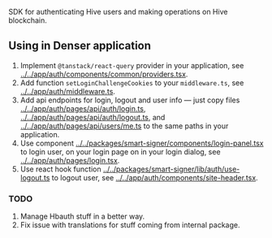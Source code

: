 SDK for authenticating Hive users and making operations on Hive
blockchain.

## Using in Denser application

1. Implement `@tanstack/react-query` provider in your application, see
   [../../app/auth/components/common/providers.tsx](../../app/auth/components/common/providers.tsx).
2. Add function `setLoginChallengeCookies` to your `middleware.ts`, see
   [../../app/auth/middleware.ts](../../app/auth/middleware.ts).
3. Add api endpoints for login, logout and user info — just copy files
   [../../app/auth/pages/api/auth/login.ts](../../app/auth/pages/api/auth/login.ts),
   [../../app/auth/pages/api/auth/logout.ts](../../app/auth/pages/api/auth/logout.ts),
   and
   [../../app/auth/pages/api/users/me.ts](../../app/auth/pages/api/users/me.ts)
   to the same paths in your application.
4. Use component
   [../../packages/smart-signer/components/login-panel.tsx](../../packages/smart-signer/components/login-panel.tsx)
   to login user, on your login page on in your login dialog, see
   [../../app/auth/pages/login.tsx](../../app/auth/pages/login.tsx).
5. Use react hook function
   [../../packages/smart-signer/lib/auth/use-logout.ts](../../packages/smart-signer/lib/auth/use-logout.ts)
   to logout user, see
   [../../app/auth/components/site-header.tsx](../../app/auth/components/site-header.tsx).

### TODO

1. Manage Hbauth stuff in a better way.
2. Fix issue with translations for stuff coming from internal package.
